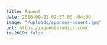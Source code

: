 ```yaml
---
title: Aquent
date: 2016-09-22 02:37:00 -04:00
image: "/uploads/sponsor-aquent.jpg"
url: https://aquentstudios.com/
is-2019: false
---
```


